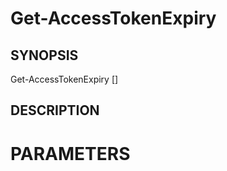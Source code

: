 # Get-AccessTokenExpiry
## SYNOPSIS

Get-AccessTokenExpiry [<CommonParameters>]

## DESCRIPTION

# PARAMETERS


